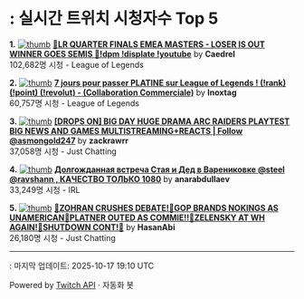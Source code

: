 # : 실시간 트위치 시청자수 Top 5

**1.** [![thumb](https://static-cdn.jtvnw.net/previews-ttv/live_user_caedrel-320x180.jpg)](https://twitch.tv/Caedrel)
**[🔴LR QUARTER FINALS EMEA MASTERS - LOSER IS OUT WINNER GOES SEMIS 🔴!dpm !displate !youtube](https://twitch.tv/Caedrel)** by **Caedrel**<br>102,682명 시청  - League of Legends

**2.** [![thumb](https://static-cdn.jtvnw.net/previews-ttv/live_user_inoxtag-320x180.jpg)](https://twitch.tv/Inoxtag)
**[7 jours pour passer PLATINE sur League of Legends ! (!rank) (!point) (!revolut) - (Collaboration Commerciale)](https://twitch.tv/Inoxtag)** by **Inoxtag**<br>60,757명 시청  - League of Legends

**3.** [![thumb](https://static-cdn.jtvnw.net/previews-ttv/live_user_zackrawrr-320x180.jpg)](https://twitch.tv/zackrawrr)
**[[DROPS ON] BIG DAY HUGE DRAMA ARC RAIDERS PLAYTEST BIG NEWS AND GAMES MULTISTREAMING+REACTS | Follow  @asmongold247](https://twitch.tv/zackrawrr)** by **zackrawrr**<br>37,058명 시청  - Just Chatting

**4.** [![thumb](https://static-cdn.jtvnw.net/previews-ttv/live_user_anarabdullaev-320x180.jpg)](https://twitch.tv/anarabdullaev)
**[Долгожданная встреча Стая и Дед в Варениковке @steel @ravshann , КАЧЕСТВО ТОЛЬКО 1080](https://twitch.tv/anarabdullaev)** by **anarabdullaev**<br>33,249명 시청  - IRL

**5.** [![thumb](https://static-cdn.jtvnw.net/previews-ttv/live_user_hasanabi-320x180.jpg)](https://twitch.tv/HasanAbi)
**[🚨ZOHRAN CRUSHES DEBATE!🚨GOP BRANDS NOKINGS AS UNAMERICAN🚨PLATNER OUTED AS COMMIE!!🚨ZELENSKY AT WH AGAIN!🚨SHUTDOWN CONT!🚨](https://twitch.tv/HasanAbi)** by **HasanAbi**<br>26,180명 시청  - Just Chatting


---
: 마지막 업데이트: 2025-10-17 19:10 UTC

Powered by [Twitch API](https://dev.twitch.tv/docs/api/reference) · 자동화 봇